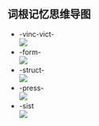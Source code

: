 ﻿## 词根记忆思维导图  
- -vinc-vict-  
![](https://github.com/OctopusLian/VocabularyMap/blob/master/Root/Image/-vinc-vict-.png)  
- -form-  
![](https://github.com/OctopusLian/VocabularyMap/blob/master/Root/Image/-form-.png)  
- -struct-  
![](https://github.com/OctopusLian/VocabularyMap/blob/master/Root/Image/-struct-.png)  
- -press-  
![](https://github.com/OctopusLian/VocabularyMap/blob/master/Root/Image/-press-.png)  
- -sist  
![](https://github.com/OctopusLian/VocabularyMap/blob/master/Root/Image/-sist-.png)
